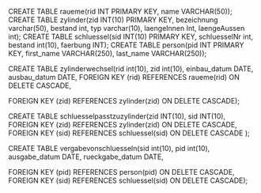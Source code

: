 
CREATE TABLE raueme(rid INT PRIMARY KEY, name VARCHAR(50));
CREATE TABLE zylinder(zid INT(10) PRIMARY KEY, bezeichnung varchar(50), bestand int, typ varchar(10), laengeInnen Int, laengeAussen int);
CREATE TABLE schluessel(sid INT(10) PRIMARY KEY, schluesselNr int, bestand int(10), faerbung INT);
CREATE TABLE person(pid INT PRIMARY KEY, first_name VARCHAR(250), last_name VARCHAR(250));

CREATE TABLE zylinderwechsel(rid int(10), zid int(10), einbau_datum DATE, ausbau_datum DATE,
FOREIGN KEY (rid)
REFERENCES raueme(rid)
ON DELETE CASCADE,

FOREIGN KEY (zid)
REFERENCES zylinder(zid)
ON DELETE CASCADE);

CREATE TABLE schluesselpasstzuzylinder(zid INT(10), sid INT(10),
FOREIGN KEY (zid)
REFERENCES zylinder(zid)
ON DELETE CASCADE,
FOREIGN KEY (sid)
REFERENCES schluessel(sid)
ON DELETE CASCADE
);

CREATE TABLE vergabevonschluesseln(sid int(10), pid int(10), ausgabe_datum DATE, rueckgabe_datum DATE,

FOREIGN KEY (pid)
REFERENCES person(pid)
ON DELETE CASCADE,
FOREIGN KEY (sid)
REFERENCES schluessel(sid)
ON DELETE CASCADE);


